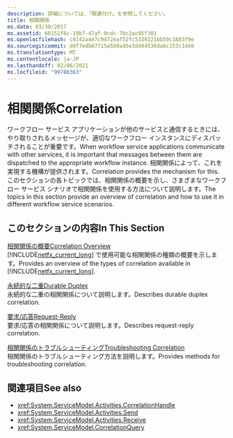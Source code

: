 ```yaml
---
description: 詳細については、「関連付け」を参照してください。
title: 相関関係
ms.date: 03/30/2017
ms.assetid: 60151f6c-19b7-47af-9cdc-76c2ac95f301
ms.openlocfilehash: c4142a4e7c9472eaf52fc5339221bb59c1883f9e
ms.sourcegitcommit: ddf7edb67715a5b9a45e3dd44536dabc153c1de0
ms.translationtype: MT
ms.contentlocale: ja-JP
ms.lasthandoff: 02/06/2021
ms.locfileid: "99780363"
---
```

# <a name="correlation"></a><span data-ttu-id="9265b-103">相関関係</span><span class="sxs-lookup"><span data-stu-id="9265b-103">Correlation</span></span>

<span data-ttu-id="9265b-104">ワークフロー サービス アプリケーションが他のサービスと通信するときには、やり取りされるメッセージが、適切なワークフロー インスタンスにディスパッチされることが重要です。</span><span class="sxs-lookup"><span data-stu-id="9265b-104">When workflow service applications communicate with other services, it is important that messages between them are dispatched to the appropriate workflow instance.</span></span> <span data-ttu-id="9265b-105">相関関係によって、これを実現する機構が提供されます。</span><span class="sxs-lookup"><span data-stu-id="9265b-105">Correlation provides the mechanism for this.</span></span> <span data-ttu-id="9265b-106">このセクションの各トピックでは、相関関係の概要を示し、さまざまなワークフロー サービス シナリオで相関関係を使用する方法について説明します。</span><span class="sxs-lookup"><span data-stu-id="9265b-106">The topics in this section provide an overview of correlation and how to use it in different workflow service scenarios.</span></span>  
  
## <a name="in-this-section"></a><span data-ttu-id="9265b-107">このセクションの内容</span><span class="sxs-lookup"><span data-stu-id="9265b-107">In This Section</span></span>  

 [<span data-ttu-id="9265b-108">相関関係の概要</span><span class="sxs-lookup"><span data-stu-id="9265b-108">Correlation Overview</span></span>](correlation-overview.md)  
 <span data-ttu-id="9265b-109">[!INCLUDE[netfx_current_long](../../../../includes/netfx-current-long-md.md)] で使用可能な相関関係の種類の概要を示します。</span><span class="sxs-lookup"><span data-stu-id="9265b-109">Provides an overview of the types of correlation available in [!INCLUDE[netfx_current_long](../../../../includes/netfx-current-long-md.md)].</span></span>  
  
 [<span data-ttu-id="9265b-110">永続的な二重</span><span class="sxs-lookup"><span data-stu-id="9265b-110">Durable Duplex</span></span>](durable-duplex-correlation.md)  
 <span data-ttu-id="9265b-111">永続的な二重の相関関係について説明します。</span><span class="sxs-lookup"><span data-stu-id="9265b-111">Describes durable duplex correlation.</span></span>
  
 [<span data-ttu-id="9265b-112">要求/応答</span><span class="sxs-lookup"><span data-stu-id="9265b-112">Request-Reply</span></span>](request-reply-correlation.md)  
 <span data-ttu-id="9265b-113">要求/応答の相関関係について説明します。</span><span class="sxs-lookup"><span data-stu-id="9265b-113">Describes request-reply correlation.</span></span>  
  
 [<span data-ttu-id="9265b-114">相関関係のトラブルシューティング</span><span class="sxs-lookup"><span data-stu-id="9265b-114">Troubleshooting Correlation</span></span>](troubleshooting-correlation.md)  
 <span data-ttu-id="9265b-115">相関関係のトラブルシューティング方法を説明します。</span><span class="sxs-lookup"><span data-stu-id="9265b-115">Provides methods for troubleshooting correlation.</span></span>  
  
## <a name="see-also"></a><span data-ttu-id="9265b-116">関連項目</span><span class="sxs-lookup"><span data-stu-id="9265b-116">See also</span></span>

- <xref:System.ServiceModel.Activities.CorrelationHandle>
- <xref:System.ServiceModel.Activities.Send>
- <xref:System.ServiceModel.Activities.Receive>
- <xref:System.ServiceModel.CorrelationQuery>
